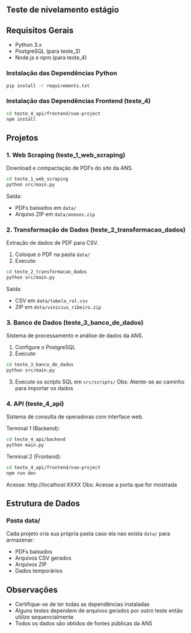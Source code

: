 ## Teste de nivelamento estágio


## Requisitos Gerais

- Python 3.x
- PostgreSQL (para teste_3)
- Node.js e npm (para teste_4)

### Instalação das Dependências Python
```bash
pip install -r requirements.txt
```

### Instalação das Dependências Frontend (teste_4)
```bash
cd teste_4_api/frontend/vue-project
npm install
```

## Projetos

### 1. Web Scraping (teste_1_web_scraping)
Download e compactação de PDFs do site da ANS.

```bash
cd teste_1_web_scraping
python src/main.py
```

Saída: 
- PDFs baixados em `data/`
- Arquivo ZIP em `data/anexos.zip`

### 2. Transformação de Dados (teste_2_transformacao_dados)
Extração de dados de PDF para CSV.

1. Coloque o PDF na pasta `data/`
2. Execute:
```bash
cd teste_2_transformacao_dados
python src/main.py
```

Saída:
- CSV em `data/tabela_rol.csv`
- ZIP em `data/vinicius_ribeiro.zip`

### 3. Banco de Dados (teste_3_banco_de_dados)
Sistema de processamento e análise de dados da ANS.

1. Configure o PostgreSQL
2. Execute:
```bash
cd teste_3_banco_de_dados
python src/main.py
```
3. Execute os scripts SQL em `src/scripts/`
Obs: Atente-se ao caminho para importar os dados

### 4. API  (teste_4_api)
Sistema de consulta de operadoras com interface web.

Terminal 1 (Backend):
```bash
cd teste_4_api/backend
python main.py
```

Terminal 2 (Frontend):
```bash
cd teste_4_api/frontend/vue-project
npm run dev
```

Acesse: http://localhost:XXXX
Obs: Acesse a porta que for mostrada

## Estrutura de Dados

### Pasta data/
Cada projeto cria sua própria pasta caso ela nao exista `data/` para armazenar:
- PDFs baixados
- Arquivos CSV gerados
- Arquivos ZIP
- Dados temporários

## Observações

- Certifique-se de ter todas as dependências instaladas
- Alguns testes dependem de arquivos gerados por outro teste então utilize sequencialmente
- Todos os dados são obtidos de fontes públicas da ANS
